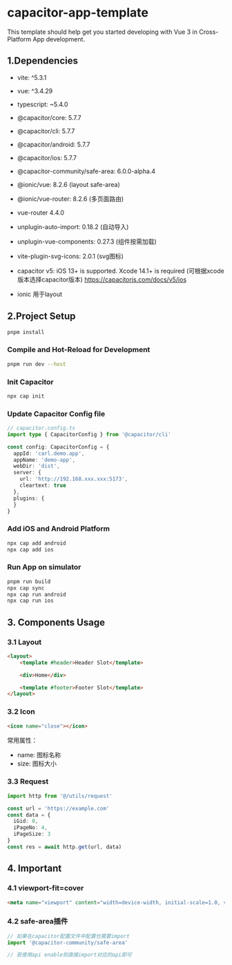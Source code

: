 # capacitor-app-template

This template should help get you started developing with Vue 3 in Cross-Platform App development.

## 1.Dependencies
- vite: ^5.3.1
- vue: ^3.4.29
- typescript: ~5.4.0
- @capacitor/core: 5.7.7 
- @capacitor/cli: 5.7.7 
- @capacitor/android: 5.7.7
- @capacitor/ios: 5.7.7
- @capacitor-community/safe-area: 6.0.0-alpha.4
- @ionic/vue: 8.2.6  (layout safe-area)
- @ionic/vue-router: 8.2.6 (多页面路由)
- vue-router 4.4.0
- unplugin-auto-import: 0.18.2 (自动导入)
- unplugin-vue-components: 0.27.3 (组件按需加载)
- vite-plugin-svg-icons: 2.0.1 (svg图标)

- capacitor v5: iOS 13+ is supported. Xcode 14.1+ is required (可根据xcode版本选择capacitor版本)
https://capacitorjs.com/docs/v5/ios
- ionic 用于layout



## 2.Project Setup

```sh
pnpm install
```

### Compile and Hot-Reload for Development

```sh
pnpm run dev --host
```

### Init Capacitor

```sh
npx cap init
```

### Update Capacitor Config file

```typescript
// capacitor.config.ts
import type { CapacitorConfig } from '@capacitor/cli'

const config: CapacitorConfig = {
  appId: 'carl.demo.app',
  appName: 'demo-app',
  webDir: 'dist',
  server: {
    url: 'http://192.168.xxx.xxx:5173',
    cleartext: true
  },
  plugins: {
  }
}
```

### Add iOS and Android Platform

```sh
npx cap add android
npx cap add ios
```

### Run App on simulator

```sh
pnpm run build
npx cap sync
npx cap run android
npx cap run ios
```

## 3. Components Usage

### 3.1 Layout
```html
<layout>
    <template #header>Header Slot</template>

    <div>Home</div>

    <template #footer>Footer Slot</template>
</layout>
```

### 3.2 Icon

```html
<icon name="close"></icon>
```
常用属性：
- name: 图标名称
- size: 图标大小

### 3.3 Request

```typescript
import http from '@/utils/request'

const url = 'https://example.com'
const data = {
  iGid: 0,
  iPageNo: 4,
  iPageSize: 3
}
const res = await http.get(url, data)
```


## 4. Important

### 4.1 viewport-fit=cover

```html
<meta name="viewport" content="width=device-width, initial-scale=1.0, viewport-fit=cover" />
```

### 4.2 safe-area插件

```typescript
// 如果在capacitor配置文件中配置也需要import
import '@capacitor-community/safe-area'

// 若使用api enable则直接import对应的api即可
```